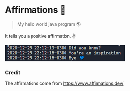 # Affirmations 💬

> My hello world java program 🌎

It tells you a positive affirmation. ✌

![Terminal Screenshot](https://github.com/joaquimnet/affirmations/blob/main/screenie.png?raw=true)

### Credit

The affirmations come from <https://www.affirmations.dev/>
